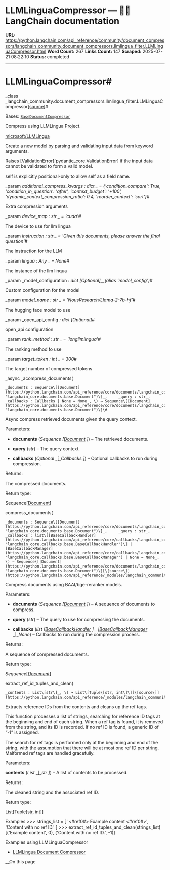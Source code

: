 # LLMLinguaCompressor — 🦜🔗 LangChain  documentation

**URL:** https://python.langchain.com/api_reference/community/document_compressors/langchain_community.document_compressors.llmlingua_filter.LLMLinguaCompressor.html
**Word Count:** 267
**Links Count:** 147
**Scraped:** 2025-07-21 08:22:10
**Status:** completed

---

# LLMLinguaCompressor\#

_class _langchain\_community.document\_compressors.llmlingua\_filter.LLMLinguaCompressor[\[source\]](https://python.langchain.com/api_reference/_modules/langchain_community/document_compressors/llmlingua_filter.html#LLMLinguaCompressor)\#     

Bases: [`BaseDocumentCompressor`](https://python.langchain.com/api_reference/core/documents/langchain_core.documents.compressor.BaseDocumentCompressor.html#langchain_core.documents.compressor.BaseDocumentCompressor "langchain_core.documents.compressor.BaseDocumentCompressor")

Compress using LLMLingua Project.

[microsoft/LLMLingua](https://github.com/microsoft/LLMLingua)

Create a new model by parsing and validating input data from keyword arguments.

Raises \[ValidationError\]\[pydantic\_core.ValidationError\] if the input data cannot be validated to form a valid model.

self is explicitly positional-only to allow self as a field name.

_param _additional\_compress\_kwargs _: dict_ _ = \{'condition\_compare': True, 'condition\_in\_question': 'after', 'context\_budget': '+100', 'dynamic\_context\_compression\_ratio': 0.4, 'reorder\_context': 'sort'\}_\#     

Extra compression arguments

_param _device\_map _: str_ _ = 'cuda'_\#     

The device to use for llm lingua

_param _instruction _: str_ _ = 'Given this documents, please answer the final question'_\#     

The instruction for the LLM

_param _lingua _: Any_ _ = None_\#     

The instance of the llm linqua

_param _model\_configuration _: dict_ _\[Optional\]__\(alias 'model\_config'\)_\#     

Custom configuration for the model

_param _model\_name _: str_ _ = 'NousResearch/Llama-2-7b-hf'_\#     

The hugging face model to use

_param _open\_api\_config _: dict_ _\[Optional\]_\#     

open\_api configuration

_param _rank\_method _: str_ _ = 'longllmlingua'_\#     

The ranking method to use

_param _target\_token _: int_ _ = 300_\#     

The target number of compressed tokens

_async _acompress\_documents\(

    _documents : Sequence\[[Document](https://python.langchain.com/api_reference/core/documents/langchain_core.documents.base.Document.html#langchain_core.documents.base.Document "langchain_core.documents.base.Document")\]_,     _query : str_,     _callbacks : Callbacks | None = None_, \) → Sequence\[[Document](https://python.langchain.com/api_reference/core/documents/langchain_core.documents.base.Document.html#langchain_core.documents.base.Document "langchain_core.documents.base.Document")\]\#     

Async compress retrieved documents given the query context.

Parameters:     

  * **documents** \(_Sequence_ _\[_[_Document_](https://python.langchain.com/api_reference/core/documents/langchain_core.documents.base.Document.html#langchain_core.documents.base.Document "langchain_core.documents.base.Document") _\]_\) – The retrieved documents.

  * **query** \(_str_\) – The query context.

  * **callbacks** \(_Optional_ _\[__Callbacks_ _\]_\) – Optional callbacks to run during compression.

Returns:     

The compressed documents.

Return type:     

Sequence\[[Document](https://python.langchain.com/api_reference/core/documents/langchain_core.documents.base.Document.html#langchain_core.documents.base.Document "langchain_core.documents.base.Document")\]

compress\_documents\(

    _documents : Sequence\[[Document](https://python.langchain.com/api_reference/core/documents/langchain_core.documents.base.Document.html#langchain_core.documents.base.Document "langchain_core.documents.base.Document")\]_,     _query : str_,     _callbacks : list\[[BaseCallbackHandler](https://python.langchain.com/api_reference/core/callbacks/langchain_core.callbacks.base.BaseCallbackHandler.html#langchain_core.callbacks.base.BaseCallbackHandler "langchain_core.callbacks.base.BaseCallbackHandler")\] | [BaseCallbackManager](https://python.langchain.com/api_reference/core/callbacks/langchain_core.callbacks.base.BaseCallbackManager.html#langchain_core.callbacks.base.BaseCallbackManager "langchain_core.callbacks.base.BaseCallbackManager") | None = None_, \) → Sequence\[[Document](https://python.langchain.com/api_reference/core/documents/langchain_core.documents.base.Document.html#langchain_core.documents.base.Document "langchain_core.documents.base.Document")\][\[source\]](https://python.langchain.com/api_reference/_modules/langchain_community/document_compressors/llmlingua_filter.html#LLMLinguaCompressor.compress_documents)\#     

Compress documents using BAAI/bge-reranker models.

Parameters:     

  * **documents** \(_Sequence_ _\[_[_Document_](https://python.langchain.com/api_reference/core/documents/langchain_core.documents.base.Document.html#langchain_core.documents.base.Document "langchain_core.documents.base.Document") _\]_\) – A sequence of documents to compress.

  * **query** \(_str_\) – The query to use for compressing the documents.

  * **callbacks** \(_list_ _\[_[_BaseCallbackHandler_](https://python.langchain.com/api_reference/core/callbacks/langchain_core.callbacks.base.BaseCallbackHandler.html#langchain_core.callbacks.base.BaseCallbackHandler "langchain_core.callbacks.base.BaseCallbackHandler") _\]__|_[_BaseCallbackManager_](https://python.langchain.com/api_reference/core/callbacks/langchain_core.callbacks.base.BaseCallbackManager.html#langchain_core.callbacks.base.BaseCallbackManager "langchain_core.callbacks.base.BaseCallbackManager") _|__None_\) – Callbacks to run during the compression process.

Returns:     

A sequence of compressed documents.

Return type:     

_Sequence_\[[_Document_](https://python.langchain.com/api_reference/core/documents/langchain_core.documents.base.Document.html#langchain_core.documents.base.Document "langchain_core.documents.base.Document")\]

extract\_ref\_id\_tuples\_and\_clean\(

    _contents : List\[str\]_, \) → List\[Tuple\[str, int\]\][\[source\]](https://python.langchain.com/api_reference/_modules/langchain_community/document_compressors/llmlingua_filter.html#LLMLinguaCompressor.extract_ref_id_tuples_and_clean)\#     

Extracts reference IDs from the contents and cleans up the ref tags.

This function processes a list of strings, searching for reference ID tags at the beginning and end of each string. When a ref tag is found, it is removed from the string, and its ID is recorded. If no ref ID is found, a generic ID of “-1” is assigned.

The search for ref tags is performed only at the beginning and end of the string, with the assumption that there will be at most one ref ID per string. Malformed ref tags are handled gracefully.

Parameters:     

**contents** \(_List_ _\[__str_ _\]_\) – A list of contents to be processed.

Returns:     

The cleaned string and the associated ref ID.

Return type:     

List\[Tuple\[str, int\]\]

Examples               >>> strings_list = [             '<#ref0#> Example content <#ref0#>',             'Content with no ref ID.'         ]     >>> extract_ref_id_tuples_and_clean(strings_list)     [('Example content', 0), ('Content with no ref ID.', -1)]     

Examples using LLMLinguaCompressor

  * [LLMLingua Document Compressor](https://python.langchain.com/docs/integrations/retrievers/llmlingua/)

__On this page